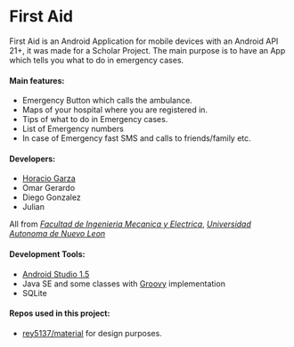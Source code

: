 <h1>First Aid</h1>


First Aid is an Android Application for mobile devices with an Android API 21+, it was made for a Scholar Project. The main purpose is to have an App which tells you what to do in emergency cases. 
  
  
  <h4>Main features:</h4>
  
  <ul>
    <li>Emergency Button which calls the ambulance.</li>
    <li>Maps of your hospital where you are registered in.</li>
    <li>Tips of what to do in Emergency cases.</li>
    <li>List of Emergency numbers</li>
    <li>In case of Emergency fast SMS and calls to friends/family etc.</li>
  </ul> 
  
  <h4>Developers:</h4>
  
  <ul>
    <li><a href="http://www.twitter.com/horaciogarza">Horacio Garza</a></li>
    <li>Omar Gerardo</li>
    <li>Diego Gonzalez</li>
    <li>Julian</li>
  </ul> 
   
  All from <a href="www.fime.uanl.mx"><i>Facultad de Ingenieria Mecanica y Electrica</i></a>, <a href="www.uanl.mx"><i>Universidad Autonoma de Nuevo Leon</i></a>
   
   <h4>Development Tools:</h4>
  
  <ul>
    <li><a href="http://developer.android.com/intl/es/tools/studio/index.html">Android Studio 1.5</a></li>
    <li>Java SE and some classes with <a href="http://www.groovy-lang.org/">Groovy</a> implementation</li>
    <li>SQLite</li>
  </ul> 
  
  <h4>Repos used in this project:</h4>
  
  <ul>
  <li><a href="https://github.com/rey5137/material">rey5137/material</a> for design purposes.</li>
  </ul>
  
